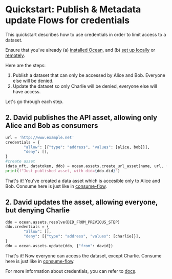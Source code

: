 <!--
Copyright 2023 Ocean Protocol Foundation
SPDX-License-Identifier: Apache-2.0
-->

# Quickstart: Publish & Metadata update Flows for credentials

This quickstart describes how to use credentials in order to limit access to a dataset.

Ensure that you've already (a) [installed Ocean](install.md), and (b) [set up locally](setup-local.md) or [remotely](setup-remote.md).

Here are the steps:

1.  Publish a dataset that can only be accessed by Alice and Bob. Everyone else will be denied.
2.  Update the dataset so only Charlie will be denied, everyone else will have access.


Let's go through each step.

## 2. David publishes the API asset, allowing only Alice and Bob as consumers


```python
url = 'http://www.example.net'
credentials = {
        "allow": [{"type": "address", "values": [alice, bob]}],
        "deny": [],
}
#create asset
(data_nft, datatoken, ddo) = ocean.assets.create_url_asset(name, url, {"from": david},credentials=credentials)
print(f"Just published asset, with did={ddo.did}")
```


That's it! You've created a data asset which is accesible only to Alice and Bob. Consume here is just like in [consume-flow](consume-flow.md). 


## 2. David updates the asset, allowing everyone, but denying Charlie

```python
ddo = ocean.assets.resolve(DID_FROM_PREVIOUS_STEP)
ddo.credentials = {
        "allow": [],
        "deny": [{"type": "address", "values": [charlie]}],
}
ddo = ocean.assets.update(ddo, {"from": david})
```


That's it! Now everyone can access the dataset, except Charlie. Consume here is just like in [consume-flow](consume-flow.md). 

For more information about credentials, you can refer to [docs](https://docs.oceanprotocol.com/core-concepts/did-ddo#credentials).

